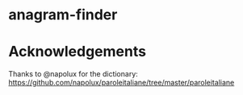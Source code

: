 # anagram-finder

# Acknowledgements
Thanks to @napolux for the dictionary: https://github.com/napolux/paroleitaliane/tree/master/paroleitaliane
